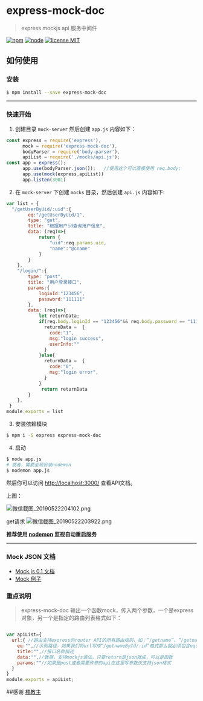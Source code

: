 # express-mock-doc

> express mockjs api 服务中间件

[![npm][npm-image]][npm-url]
[![node][node-image]][node-url]
[![license MIT][license-image]][license-url]



## 如何使用

### 安装

``` sh
$ npm install --save express-mock-doc
```

----

### 快速开始

1. 创建目录 `mock-server` 然后创建 `app.js` 内容如下：

``` js
const express = require('express'),
      mock = require('express-mock-doc'),
      bodyParser = require('body-parser'),
      apiList = require('./mocks/api.js');
const app = express();
      app.use(bodyParser.json());   //使用这个可以直接使用 req.body;
      app.use(mock(express,apiList))
      app.listen(3001)
```

2. 在 `mock-server` 下创建 `mocks` 目录，然后创建 `api.js` 内容如下:

```js
var list = {
  "/getUserByUid/:uid":{
        eq:"/getUserByUid/1",
        type: "get",
        title: "根据用户id查询用户信息",
        data: (req)=>{
            return {
                "uid":req.params.uid,
                "name":"@cname"
            }
        }
    },
    "/login/":{
        type: "post",
        title: "用户登录接口",
        params:{
            loginId:"123456",
            password:"111111"
        },
        data: (req)=>{
            let returnData;
            if(req.body.loginId == "123456"&& req.body.password == "111111"){
              returnData =  {
                code:"1",
                msg:"login success",
                userInfo:""
              }
            }else{
              returnData =  {
                code:"0",
                msg:"login error",
              }
            }
             return returnData
        }
    },
 }
module.exports = list
```

3. 安装依赖模块

```sh
$ npm i -S express express-mock-doc
```

4. 启动

```sh
$ node app.js
# 或者，需要全局安装nodemon
$ nodemon app.js  

```

然后你可以访问 <http://localhost:3000/> 查看API文档。

上图：

![微信截图_20190522204102.png](https://i.loli.net/2019/05/22/5ce54854daa6f21914.png)

get请求
![微信截图_20190522203922.png](https://i.loli.net/2019/05/22/5ce54854e84f094641.png)


**推荐使用 [nodemon][nodemon] 监视自动重启服务**

----

### Mock JSON 文档

* [Mock.js 0.1 文档](https://github.com/nuysoft/Mock/wiki)  
* [Mock 例子](http://mockjs-lite.js.org/docs/examples.html)  

### 重点说明

>express-mock-doc 输出一个函数mock，传入两个参数，一个是express对象，另一个是指定的路由列表格式如下：

```js

var apiList={
  url:{ //路由支持exoress的router API的所有路由规则，如：“/getname”、“/getnameById/:id”、“/getnameById?id=12”
    eq:"",//示例路径，如果我们将url写成“/getnameById/:id”格式那么就必须包含eq参数，并且将其携程如“/getnameById/12”否则会出错。
    title:"",//接口名称描述
    data:"",//数据，支持mockjs语法，只要return是json就成，可以是函数
    params:""//如果是post或者需要传参的api在这里写参数仅支持json格式
  }
}
module.exports = apiList;

```


##感谢
[楼教主](https://github.com/52cik)


[license-url]: https://opensource.org/licenses/MIT
[license-image]: https://img.shields.io/badge/license-MIT-blue.svg
[npm-url]: https://www.npmjs.com/package/express-mock-doc
[npm-image]: https://img.shields.io/badge/npm-express--mock--doc-brightgreen.svg
[node-url]: https://nodejs.org
[node-image]: https://img.shields.io/badge/node-%3E%3D%200.10.0-brightgreen.svg
[nodemon]: https://nodemon.io
